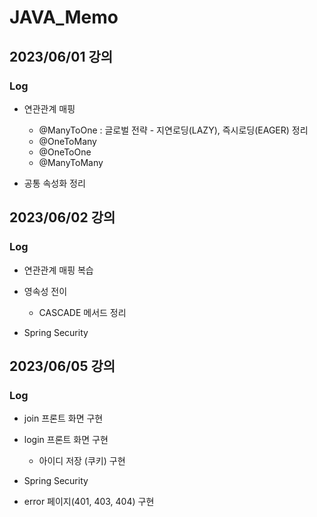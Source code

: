 # JAVA_Memo

## 2023/06/01 강의

### Log

- 연관관계 매핑 
  - @ManyToOne : 글로벌 전략 - 지연로딩(LAZY), 즉시로딩(EAGER) 정리
  - @OneToMany
  - @OneToOne
  - @ManyToMany
  
- 공통 속성화 정리

## 2023/06/02 강의

### Log

- 연관관계 매핑 복습

- 영속성 전이
  - CASCADE 메서드 정리

- Spring Security

## 2023/06/05 강의

### Log

- join 프론트 화면 구현

- login 프론트 화면 구현
  - 아이디 저장 (쿠키) 구현

- Spring Security

- error 페이지(401, 403, 404) 구현
